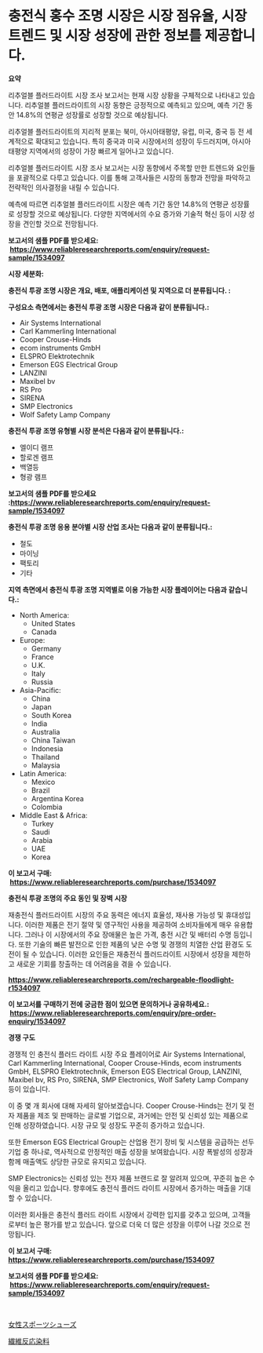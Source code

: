 <p><h1>충전식 홍수 조명 시장은 시장 점유율, 시장 트렌드 및 시장 성장에 관한 정보를 제공합니다.</h1></p><p><strong>요약</strong></p>
<p><p>리추얼블 플러드라이트 시장 조사 보고서는 현재 시장 상황을 구체적으로 나타내고 있습니다. 리추얼블 플러드라이트의 시장 동향은 긍정적으로 예측되고 있으며, 예측 기간 동안 14.8%의 연평균 성장률로 성장할 것으로 예상됩니다.</p><p>리추얼블 플러드라이트의 지리적 분포는 북미, 아시아태평양, 유럽, 미국, 중국 등 전 세계적으로 확대되고 있습니다. 특히 중국과 미국 시장에서의 성장이 두드러지며, 아시아태평양 지역에서의 성장이 가장 빠르게 일어나고 있습니다.</p><p>리추얼블 플러드라이트 시장 조사 보고서는 시장 동향에서 주목할 만한 트렌드와 요인들을 포괄적으로 다루고 있습니다. 이를 통해 고객사들은 시장의 동향과 전망을 파악하고 전략적인 의사결정을 내릴 수 있습니다.</p><p>예측에 따르면 리추얼블 플러드라이트 시장은 예측 기간 동안 14.8%의 연평균 성장률로 성장할 것으로 예상됩니다. 다양한 지역에서의 수요 증가와 기술적 혁신 등이 시장 성장을 견인할 것으로 전망됩니다.</p></p>
<p><strong>보고서의 샘플 PDF를 받으세요: &nbsp;<a href="https://www.reliableresearchreports.com/enquiry/request-sample/1534097">https://www.reliableresearchreports.com/enquiry/request-sample/1534097</a></strong></p>
<p><strong>시장 세분화:</strong></p>
<p><strong> 충전식 투광 조명 시장은 개요, 배포, 애플리케이션 및 지역으로 더 분류됩니다. :</strong></p>
<p><strong>구성요소 측면에서는 충전식 투광 조명 시장은 다음과 같이 분류됩니다.:</strong></p>
<p><ul><li>Air Systems International</li><li>Carl Kammerling International</li><li>Cooper Crouse-Hinds</li><li>ecom instruments GmbH</li><li>ELSPRO Elektrotechnik</li><li>Emerson EGS Electrical Group</li><li>LANZINI</li><li>Maxibel bv</li><li>RS Pro</li><li>SIRENA</li><li>SMP Electronics</li><li>Wolf Safety Lamp Company</li></ul></p>
<p><strong> 충전식 투광 조명 유형별 시장 분석은 다음과 같이 분류됩니다.:</strong></p>
<p><ul><li>엘이디 램프</li><li>할로겐 램프</li><li>백열등</li><li>형광 램프</li></ul></p>
<p><strong>보고서의 샘플 PDF를 받으세요 :<a href="https://www.reliableresearchreports.com/enquiry/request-sample/1534097">https://www.reliableresearchreports.com/enquiry/request-sample/1534097</a></strong></p>
<p><strong> 충전식 투광 조명 응용 분야별 시장 산업 조사는 다음과 같이 분류됩니다.:</strong></p>
<p><ul><li>철도</li><li>마이닝</li><li>팩토리</li><li>기타</li></ul></p>
<p><strong>지역 측면에서 충전식 투광 조명 지역별로 이용 가능한 시장 플레이어는 다음과 같습니다.:</strong></p>
<p><ul>
    <li>
        North America:
        <ul>
            <li>United States</li>
            <li>Canada</li>
        </ul>
    </li>
    <li>
        Europe:
        <ul>
            <li>Germany</li>
            <li>France</li>
            <li>U.K.</li>
            <li>Italy</li>
            <li>Russia</li>
        </ul>
    </li>
    <li>
        Asia-Pacific:
        <ul>
            <li>China</li>
            <li>Japan</li>
            <li>South Korea</li>
            <li>India</li>
            <li>Australia</li>
            <li>China Taiwan</li>
            <li>Indonesia</li>
            <li>Thailand</li>
            <li>Malaysia</li>
        </ul>
    </li>
    <li>
        Latin America:
        <ul>
            <li>Mexico</li>
            <li>Brazil</li>
            <li>Argentina Korea</li>
            <li>Colombia</li>
        </ul>
    </li>
    <li>
        Middle East & Africa:
        <ul>
            <li>Turkey</li>
            <li>Saudi</li>
            <li>Arabia</li>
            <li>UAE</li>
            <li>Korea</li>
        </ul>
    </li>
    </ul></p>
<p><strong>이 보고서 구매: &nbsp;<a href="https://www.reliableresearchreports.com/purchase/1534097">https://www.reliableresearchreports.com/purchase/1534097</a></strong></p>
<p><strong>충전식 투광 조명의 주요 동인 및 장벽 시장</strong></p>
<p><p>재충전식 플러드라이트 시장의 주요 동력은 에너지 효율성, 재사용 가능성 및 휴대성입니다. 이러한 제품은 전기 절약 및 영구적인 사용을 제공하여 소비자들에게 매우 유용합니다. 그러나 이 시장에서의 주요 장애물은 높은 가격, 충전 시간 및 배터리 수명 등입니다. 또한 기술의 빠른 발전으로 인한 제품의 낮은 수명 및 경쟁의 치열한 산업 환경도 도전이 될 수 있습니다. 이러한 요인들은 재충전식 플러드라이트 시장에서 성장을 제한하고 새로운 기회를 창출하는 데 어려움을 겪을 수 있습니다.</p></p>
<p><strong><a href="https://www.reliableresearchreports.com/rechargeable-floodlight-r1534097">https://www.reliableresearchreports.com/rechargeable-floodlight-r1534097</a></strong></p>
<p><strong>이 보고서를 구매하기 전에 궁금한 점이 있으면 문의하거나 공유하세요.: &nbsp;<a href="https://www.reliableresearchreports.com/enquiry/pre-order-enquiry/1534097">https://www.reliableresearchreports.com/enquiry/pre-order-enquiry/1534097</a></strong></p>
<p><strong>경쟁 구도</strong></p>
<p><p>경쟁적 인 충전식 플러드 라이트 시장 주요 플레이어로 Air Systems International, Carl Kammerling International, Cooper Crouse-Hinds, ecom instruments GmbH, ELSPRO Elektrotechnik, Emerson EGS Electrical Group, LANZINI, Maxibel bv, RS Pro, SIRENA, SMP Electronics, Wolf Safety Lamp Company 등이 있습니다.</p><p>이 중 몇 개 회사에 대해 자세히 알아보겠습니다. Cooper Crouse-Hinds는 전기 및 전자 제품을 제조 및 판매하는 글로벌 기업으로, 과거에는 안전 및 신뢰성 있는 제품으로 인해 성장하였습니다. 시장 규모 및 성장도 꾸준히 증가하고 있습니다.</p><p>또한 Emerson EGS Electrical Group는 산업용 전기 장비 및 시스템을 공급하는 선두 기업 중 하나로, 역사적으로 안정적인 매출 성장을 보여왔습니다. 시장 폭발성의 성장과 함께 매출액도 상당한 규모로 유지되고 있습니다.</p><p>SMP Electronics는 신뢰성 있는 전자 제품 브랜드로 잘 알려져 있으며, 꾸준히 높은 수익을 올리고 있습니다. 향후에도 충전식 플러드 라이트 시장에서 증가하는 매출을 기대할 수 있습니다. </p><p>이러한 회사들은 충전식 플러드 라이트 시장에서 강력한 입지를 갖추고 있으며, 고객들로부터 높은 평가를 받고 있습니다. 앞으로 더욱 더 많은 성장을 이루어 나갈 것으로 전망됩니다.</p></p>
<p><strong>이 보고서 구매: &nbsp; <a href="https://www.reliableresearchreports.com/purchase/1534097">https://www.reliableresearchreports.com/purchase/1534097</a></strong></p>
<p><strong>보고서의 샘플 PDF를 받으세요: &nbsp;<a href="https://www.reliableresearchreports.com/enquiry/request-sample/1534097">https://www.reliableresearchreports.com/enquiry/request-sample/1534097</a></strong><strong></strong></p>
<p>&nbsp;</p>
<p><p><a href="https://github.com/marbadji/Market-Research-Report-List-1/blob/main/586062819316.md">女性スポーツシューズ</a></p><p><a href="https://github.com/KaydenJohns1964/Market-Research-Report-List-1/blob/main/546162119317.md">繊維反応染料</a></p></p>